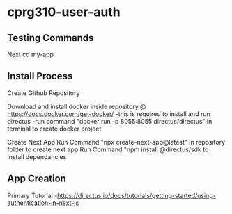 # cprg310-user-auth

## Testing Commands

Next
cd my-app

## Install Process

Create Github Repository

Download and install docker inside repository
@ https://docs.docker.com/get-docker/
-this is required to install and run directus
-run command "docker run -p 8055:8055 directus/directus" in terminal to create docker project

Create Next App
Run Command "npx create-next-app@latest" in repository folder to create next app
Run Command "npm install @directus/sdk to install dependancies

## App Creation

Primary Tutorial -https://directus.io/docs/tutorials/getting-started/using-authentication-in-next-js
